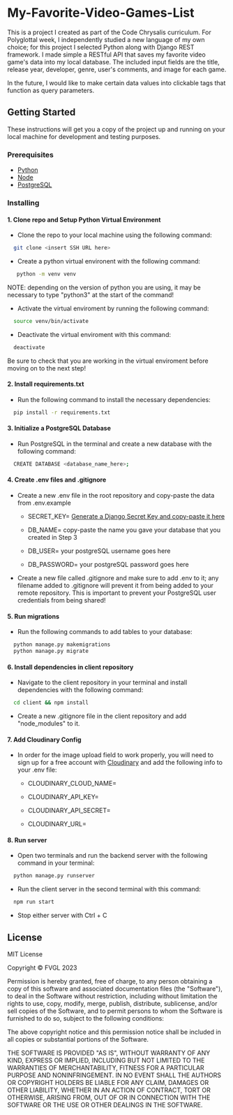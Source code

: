 # My-Favorite-Video-Games-List

This is a project I created as part of the Code Chrysalis curriculum. For Polyglottal week, 
I independently studied a new language of my own choice; for this project I selected Python along with Django REST framework. I made simple a RESTful API that saves my favorite video game's data into my local database. The included input fields are the title, release year, developer, genre, user's comments, and image for each game. 

In the future, I would like to make certain data values into clickable tags that function as query parameters.

## Getting Started

These instructions will get you a copy of the project up and running on your local machine for development and testing purposes.

### Prerequisites

* [Python](https://www.python.org/)
* [Node](https://nodejs.org/)
* [PostgreSQL](https://www.postgresql.org/)

### Installing

#### 1. Clone repo and Setup Python Virtual Environment

- Clone the repo to your local machine using the following command:
```bash
  git clone <insert SSH URL here>
```

- Create a python virtual environent with the following command:
 ```bash
    python -m venv venv
  ```

  NOTE: depending on the version of python you are using, it may be necessary to type "python3" at the start of the command!

- Activate the virtual enviroment by running the following command:
```bash
  source venv/bin/activate
```
- Deactivate the virtual enviroment with this command:
```bash
  deactivate
```

Be sure to check that you are working in the virtual enviroment before moving on to the next step!

#### 2. Install requirements.txt
- Run the following command to install the necessary dependencies:
```bash
  pip install -r requirements.txt
```

#### 3. Initialize a PostgreSQL Database
- Run PostgreSQL in the terminal and create a new database with the following command:
```bash
  CREATE DATABASE <database_name_here>;
```

#### 4. Create .env files and .gitignore
- Create a new .env file in the root repository and copy-paste the data from .env.example

  - SECRET_KEY= [Generate a Django Secret Key and copy-paste it here](https://medium.com/django-unleashed/securing-django-applications-best-practices-for-managing-secret-keys-and-environment-variables-f10f5a53490b)

  - DB_NAME= copy-paste the name you gave your database that you created in Step 3

  - DB_USER= your postgreSQL username goes here

  - DB_PASSWORD= your postgreSQL password goes here

- Create a new file called .gitignore and make sure to add .env to it; any filename added to .gitignore will prevent it from being added to your remote repository. This is important to prevent your PostgreSQL user credentials from being shared!

#### 5. Run migrations
- Run the following commands to add tables to your database:
```bash
  python manage.py makemigrations
  python manage.py migrate
```

#### 6. Install dependencies in client repository
- Navigate to the client repository in your terminal and install dependencies with the following command:
```bash
  cd client && npm install
```
- Create a new .gitignore file in the client repository and add "node_modules" to it.

#### 7. Add Cloudinary Config
- In order for the image upload field to work properly, you will need to sign up for a free account with [Cloudinary](https://cloudinary.com/) and add the following info to your .env file:

  - CLOUDINARY_CLOUD_NAME=

  - CLOUDINARY_API_KEY=

  - CLOUDINARY_API_SECRET=

  - CLOUDINARY_URL=

#### 8. Run server
- Open two terminals and run the backend server with the following command in your terminal:
```bash
  python manage.py runserver
  ```
- Run the client server in the second terminal with this command:
```bash
  npm run start
```
- Stop either server with Ctrl + C

## License

MIT License

Copyright © FVGL 2023

Permission is hereby granted, free of charge, to any person obtaining a copy of this software and associated documentation files (the "Software"), to deal in the Software without restriction, including without limitation the rights to use, copy, modify, merge, publish, distribute, sublicense, and/or sell copies of the Software, and to permit persons to whom the Software is furnished to do so, subject to the following conditions:

The above copyright notice and this permission notice shall be included in all copies or substantial portions of the Software.

THE SOFTWARE IS PROVIDED "AS IS", WITHOUT WARRANTY OF ANY KIND, EXPRESS OR IMPLIED, INCLUDING BUT NOT LIMITED TO THE WARRANTIES OF MERCHANTABILITY, FITNESS FOR A PARTICULAR PURPOSE AND NONINFRINGEMENT. IN NO EVENT SHALL THE AUTHORS OR COPYRIGHT HOLDERS BE LIABLE FOR ANY CLAIM, DAMAGES OR OTHER LIABILITY, WHETHER IN AN ACTION OF CONTRACT, TORT OR OTHERWISE, ARISING FROM, OUT OF OR IN CONNECTION WITH THE SOFTWARE OR THE USE OR OTHER DEALINGS IN THE SOFTWARE.
